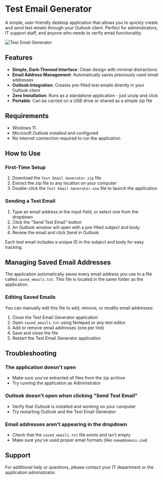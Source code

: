 # Test Email Generator

A simple, user-friendly desktop application that allows you to quickly create and send test emails through your Outlook client. Perfect for administrators, IT support staff, and anyone who needs to verify email functionality.

![Test Email Generator](https://github.com/embergrave/test-email-generator/raw/main/assets/app-screenshot.png)

## Features

- **Simple, Dark-Themed Interface**: Clean design with minimal distractions
- **Email Address Management**: Automatically saves previously used email addresses
- **Outlook Integration**: Creates pre-filled test emails directly in your Outlook client
- **Zero Installation**: Runs as a standalone application - just unzip and click
- **Portable**: Can be carried on a USB drive or shared as a simple zip file

## Requirements

- Windows 11
- Microsoft Outlook installed and configured
- No internet connection required to run the application

## How to Use

### First-Time Setup

1. Download the `Test Email Generator.zip` file
2. Extract the zip file to any location on your computer
3. Double-click the `Test Email Generator.exe` file to launch the application

### Sending a Test Email

1. Type an email address in the input field, or select one from the dropdown
2. Click the "Send Test Email" button
3. An Outlook window will open with a pre-filled subject and body
4. Review the email and click Send in Outlook

Each test email includes a unique ID in the subject and body for easy tracking.

## Managing Saved Email Addresses

The application automatically saves every email address you use to a file called `saved_emails.txt`. This file is located in the same folder as the application.

### Editing Saved Emails

You can manually edit this file to add, remove, or modify email addresses:

1. Close the Test Email Generator application
2. Open `saved_emails.txt` using Notepad or any text editor
3. Add or remove email addresses (one per line)
4. Save and close the file
5. Restart the Test Email Generator application

## Troubleshooting

### The application doesn't open

- Make sure you've extracted all files from the zip archive
- Try running the application as Administrator

### Outlook doesn't open when clicking "Send Test Email"

- Verify that Outlook is installed and working on your computer
- Try restarting Outlook and the Test Email Generator

### Email addresses aren't appearing in the dropdown

- Check that the `saved_emails.txt` file exists and isn't empty
- Make sure you've used proper email formats (like `name@domain.com`)

## Support

For additional help or questions, please contact your IT department or the application administrator.
